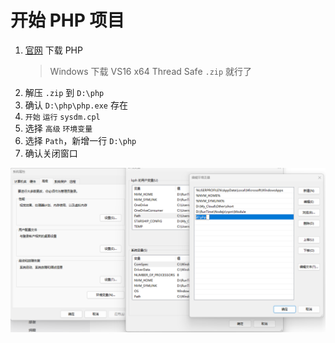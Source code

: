 # 开始 PHP 项目

1. [官网](https://www.php.net/downloads) 下载 PHP
    > Windows 下载 VS16 x64 Thread Safe `.zip` 就行了
2. 解压 `.zip` 到 `D:\php`
3. 确认 `D:\php\php.exe` 存在
4. `开始` `运行` `sysdm.cpl`
5. 选择 `高级` `环境变量`
6. 选择 `Path`，新增一行 `D:\php`
7. 确认关闭窗口

![php](./assets/php.png)
